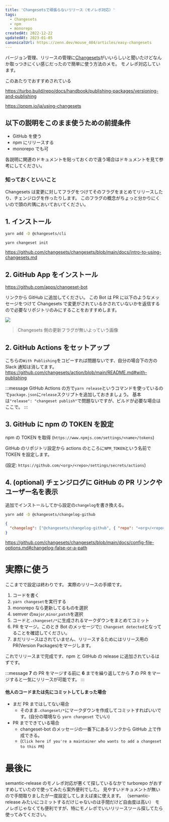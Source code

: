 ```yaml
---
title: 'Changesetsで頑張らないリリース（モノレポ対応）'
tags:
  - Changesets
  - npm
  - monorepo
createdAt: 2022-12-22
updatedAt: 2023-01-05
canonicalUrl: https://zenn.dev/mouse_484/articles/easy-changesets
---
```


バージョン管理、リリースの管理に[Changesets](https://github.com/changesets/changesets)がいいらしいと聞いたけどなんか取っつきにくい感じだったので簡単に使う方法のメモ。
モノレポ対応しています。

このあたりでおすすめされている

https://turbo.build/repo/docs/handbook/publishing-packages/versioning-and-publishing

https://pnpm.io/ja/using-changesets

## 以下の説明をこのまま使うための前提条件

- GitHub を使う
- npm にリリースする
- monorepo でも可

各説明に関連のドキュメントを貼っておくので違う場合はドキュメントを見て参考にしてください。

### 知っておくといいこと

Changesets は変更に対してフラグをつけてそのフラグをまとめてリリースしたり、チェンジログを作ったりします。
このフラグの概念がちょっと分かりにくいので頭の片隅においておいてください。

## 1. インストール

```sh
yarn add -D @changesets/cli
```

```sh
yarn changeset init
```

https://github.com/changesets/changesets/blob/main/docs/intro-to-using-changesets.md

## 2. GitHub App をインストール

https://github.com/apps/changeset-bot

リンクから GitHub に追加してください。
この Bot は PR に以下のようなメッセージをつけて Changesets で変更がされているかされていないかを返信するので必要なリポジトリのみにすることをおすすめします。

![](https://user-images.githubusercontent.com/38714187/209133509-98a1c71d-08c1-49b4-a25b-e2283fb8a180.png)

> Changesets 側の更新フラグが無いよっていう画像

## 2. GitHub Actions をセットアップ

こちらの`With Publishing`をコピーすれば問題ないです、自分の場合下の方の Slack 通知は消してます。
https://github.com/changesets/action/blob/main/README.md#with-publishing

:::message
GitHub Actions の方で`yarn release`というコマンドを使っているので`package.json`に`release`スクリプトを追加しておきましょう。
基本は`"release": "changeset publish"`で問題ないですが、ビルドが必要な場合はここで。
:::

## 3. GitHub に npm の TOKEN を設定

npm の TOKEN を取得 (`https://www.npmjs.com/settings/<name>/tokens`)

GitHub のリポジトリ設定から actions のところに`NPM_TOKEN`という名前で TOKEN を設定します。

(設定: `https://github.com/<org>/<repo>/settings/secrets/actions`)

## 4. (optional) チェンジログに GitHub の PR リンクやユーザー名を表示

追加でインストールしてから設定の`changelog`を書き換える。

```sh
yarn add -D @changesets/changelog-github
```

```json:.changeset/config.json
{
  "changelog": ["@changesets/changelog-github", { "repo": "<org>/<repo>" }]
}
```

https://github.com/changesets/changesets/blob/main/docs/config-file-options.md#changelog-false-or-a-path

# 実際に使う

ここまでで設定は終わりです。
実際のリリースの手順です。

1. コードを書く
2. `yarn changeset`を実行する
3. monorepo なら更新してるものを選択
4. semver の`major`,`minor`,`patch`を選択
5. コードと`.changeset/*`に生成されるマークダウンをまとめてコミット
6. PR をマージ。このとき Bot のメッセージで`🦋 Changeset detected`となってることを確認してください。
7. まだリリースはされていません、リリースするためにはリリース用の PR(Version Packages)をマージします。

これでリリースまで完成です、npm と GitHub の release に追加されているはずです。

:::message
**7** の PR をマージする前に **6** までを繰り返してから **7** の PR をマージすると一気にリリースが可能です。
:::

#### 他人のコードまたは先にコミットしてしまった場合

- まだ PR まではしてない場合
  - そのまま`.changeset/*`にマークダウンを作成してコミットすればいいです。(自分の環境なら `yarn changeset` でいい)
- PR までできている場合
  - changeset-bot のメッセージの一番下にあるリンクから GitHub 上で作成できる。
  - (`Click here if you're a maintainer who wants to add a changeset to this PR`)

# 最後に

semantic-release のモノレポ対応が悪くて探しているなかで turborepo がおすすめしていたので使ってみたら案外便利でした。
見やすいドキュメントが無いので手間取りましたが一度設定してしまえば楽に使えます。
（semantic-release みたいにコミットするだけじゃないのは手間だけど自由度は高い）
モノレポじゃなくても便利ですが、特にモノレポでいいリリースツール探してたら使ってみてください。
